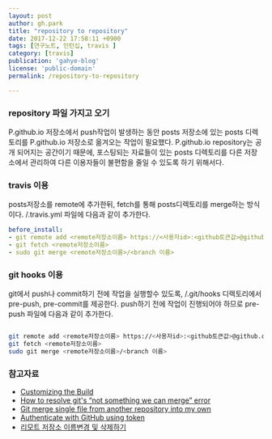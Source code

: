 ```yaml
---
layout: post
author: gh.park
title: "repository to repository"
date: 2017-12-22 17:58:11 +0900
tags: [연구노트, 인턴십, travis ]
category: [travis]
publication: 'gahye-blog'
license: 'public-domain'
permalink: /repository-to-repository

---
```


###  repository 파일 가지고 오기

P.github.io 저장소에서 push작업이 발생하는 동안 posts 저장소에 있는 posts 디렉토리를  P.github.io 저장소로 옮겨오는 작업이 필요했다.
P.github.io repository는 공개 되어지는 공간이기 때문에, 포스팅되는 자료들이 있는 posts 디렉토리를 다른 저장소에서 관리하여 다른 이용자들이 불편함을 줄일 수 있도록 하기 위해서다.


### travis 이용
posts저장소를 remote에 추가한뒤, fetch를 통해 posts디렉토리를 merge하는 방식이다.
/.travis.yml 파일에 다음과 같이 추가한다.

```yml
before_install:
- git remote add <remote저장소이름> https://<사용자id>:<github토큰값>@github.com/<posts 저장소>.git
- git fetch <remote저장소이름>
- sudo git merge <remote저장소이름>/<branch 이름>

```

### git hooks 이용
git에서 push나 commit하기 전에 작업을 실행할수 있도록, /.git/hooks 디렉토리에서 pre-push, pre-commit를 제공한다. push하기 전에 작업이 진행되어야 하므로 pre-push 파일에 다음과 같이 추가한다.


```sh

git remote add <remote저장소이름> https://<사용자id>:<github토큰값>@github.com/<posts 저장소>.git
git fetch <remote저장소이름>
sudo git merge <remote저장소이름>/<branch 이름>

```







### 참고자료
* [Customizing the Build](https://docs.travis-ci.com/user/customizing-the-build/)
* [How to resolve git's “not something we can merge” error](https://stackoverflow.com/questions/16862933/how-to-resolve-gits-not-something-we-can-merge-error)
* [Git merge single file from another repository into my own](https://stackoverflow.com/questions/23314805/git-merge-single-file-from-another-repository-into-my-own)
* [Authenticate with GitHub using token](https://stackoverflow.com/questions/18935539/authenticate-with-github-using-token)
* [리모트 저장소 이름변경 및 삭제하기]( https://mylko72.gitbooks.io/git/content/remote/remove.html)
